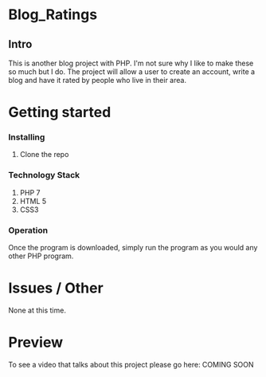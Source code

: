 # Blog_Ratings
## Intro

This is another blog project with PHP. I'm not sure why I like to make these so
much but I do. The project will allow a user to create an account, write a blog and
have it rated by people who live in their area.

# Getting started
### Installing

1. Clone the repo


### Technology Stack

1. PHP 7
2. HTML 5
3. CSS3

### Operation

Once the program is downloaded, simply run the program as you would any other PHP
program.

# Issues / Other

None at this time.

# Preview

To see a video that talks about this project please go here: COMING SOON

